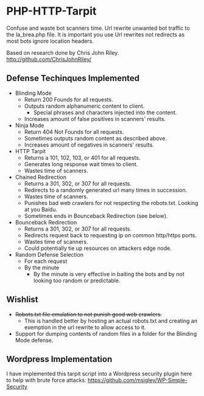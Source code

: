 PHP-HTTP-Tarpit
===============

Confuse and waste bot scanners time. 
Url rewrite unwanted bot traffic to the la_brea.php file. It is important you use Url rewrites not redirects as most bots ignore location headers.

Based on research done by Chris John Riley. http://github.com/ChrisJohnRiley/

Defense Techinques Implemented
------------------------------
* Blinding Mode
	* Return 200 Founds for all requests.
	* Outputs random alphanumeric content to client.
		* Special phrases and characters injected into the content.
	* Increases amount of false positives in scanners' results.
* Ninja Mode
	* Return 404 Not Founds for all requests.
	* Sometimes outputs random content as described above.
	* Increases amount of negatives in scanners' results.
* HTTP Tarpit
	* Returns a 101, 102, 103, or 401 for all requests.
	* Generates long response wait times to client.
	* Wastes time of scanners.
* Chained Redirection
	* Returns a 301, 302, or 307 for all requests.
	* Redirects to a randomly generated url many times in succession.
	* Wastes time of scanners.
	* Punishes bad web crawlers for not respecting the robots.txt. Looking at you Baidu.
	* Sometimes ends in Bounceback Redirection (see below).
* Bounceback Redirection
	* Returns a 301, 302, or 307 for all requests.
	* Redirects request back to requesting ip on common http/https ports.
	* Wastes time of scanners.
	* Could potentially tie up resources on attackers edge node.
* Random Defense Selection 
	* For each request
	* By the minute
		* By the minute is very effective in baiting the bots and by not looking too random or predictable.

Wishlist
--------
* ~~Robots.txt file emulation to not punish good web crawlers.~~
	* This is handled better by hosting an actual robots.txt and creating an exemption in the url rewrite to allow access to it.
* Support for dumping contents of random files in a folder for the Blinding Mode defense.

Wordpress Implementation
------------------------
I have implemented this tarpit script into a Wordpress security plugin here to help with brute force attacks:
https://github.com/msigley/WP-Simple-Security
